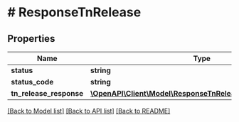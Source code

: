 # # ResponseTnRelease

## Properties

Name | Type | Description | Notes
------------ | ------------- | ------------- | -------------
**status** | **string** |  | [optional]
**status_code** | **string** |  | [optional]
**tn_release_response** | [**\OpenAPI\Client\Model\ResponseTnReleaseTnReleaseResponse**](ResponseTnReleaseTnReleaseResponse.md) |  | [optional]

[[Back to Model list]](../../README.md#models) [[Back to API list]](../../README.md#endpoints) [[Back to README]](../../README.md)
